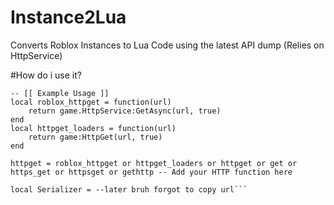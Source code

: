 # Instance2Lua
Converts Roblox Instances to Lua Code using the latest API dump (Relies on HttpService)


#How do i use it?

```luau
-- [[ Example Usage ]]
local roblox_httpget = function(url)
    return game.HttpService:GetAsync(url, true)
end
local httpget_loaders = function(url)
    return game:HttpGet(url, true)
end

httpget = roblox_httpget or httpget_loaders or httpget or get or https_get or httpsget or gethttp -- Add your HTTP function here

local Serializer = --later bruh forgot to copy url```
